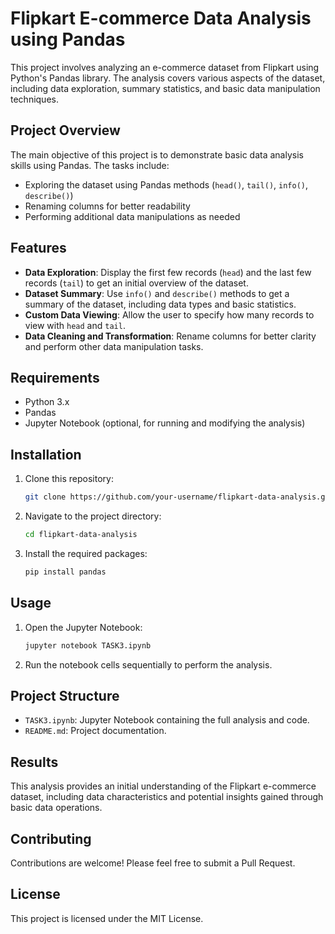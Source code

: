 # Flipkart E-commerce Data Analysis using Pandas

This project involves analyzing an e-commerce dataset from Flipkart using Python's Pandas library. The analysis covers various aspects of the dataset, including data exploration, summary statistics, and basic data manipulation techniques. 

## Project Overview

The main objective of this project is to demonstrate basic data analysis skills using Pandas. The tasks include:
- Exploring the dataset using Pandas methods (`head()`, `tail()`, `info()`, `describe()`)
- Renaming columns for better readability
- Performing additional data manipulations as needed

## Features

- **Data Exploration**: Display the first few records (`head`) and the last few records (`tail`) to get an initial overview of the dataset.
- **Dataset Summary**: Use `info()` and `describe()` methods to get a summary of the dataset, including data types and basic statistics.
- **Custom Data Viewing**: Allow the user to specify how many records to view with `head` and `tail`.
- **Data Cleaning and Transformation**: Rename columns for better clarity and perform other data manipulation tasks.

## Requirements

- Python 3.x
- Pandas
- Jupyter Notebook (optional, for running and modifying the analysis)

## Installation

1. Clone this repository:
    ```bash
    git clone https://github.com/your-username/flipkart-data-analysis.git
    ```
2. Navigate to the project directory:
    ```bash
    cd flipkart-data-analysis
    ```
3. Install the required packages:
    ```bash
    pip install pandas
    ```

## Usage

1. Open the Jupyter Notebook:
    ```bash
    jupyter notebook TASK3.ipynb
    ```
2. Run the notebook cells sequentially to perform the analysis.

## Project Structure

- `TASK3.ipynb`: Jupyter Notebook containing the full analysis and code.
- `README.md`: Project documentation.

## Results

This analysis provides an initial understanding of the Flipkart e-commerce dataset, including data characteristics and potential insights gained through basic data operations.

## Contributing

Contributions are welcome! Please feel free to submit a Pull Request.

## License

This project is licensed under the MIT License.
